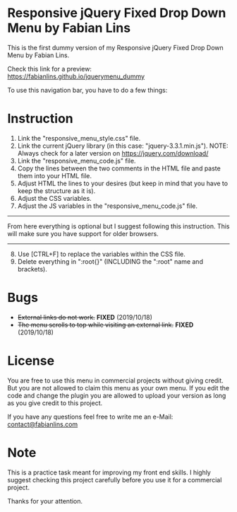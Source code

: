 # Responsive jQuery Fixed Drop Down Menu by Fabian Lins
This is the first dummy version of my Responsive jQuery Fixed Drop Down Menu by Fabian Lins.

Check this link for a preview:
https://fabianlins.github.io/jquerymenu_dummy

To use this navigation bar, you have to do a few things:

# Instruction
1. Link the "responsive_menu_style.css" file.
2. Link the current jQuery library (in this case: "jquery-3.3.1.min.js").
  NOTE: Always check for a later version on https://jquery.com/download/
3. Link the "responsive_menu_code.js" file.
4. Copy the lines between the two comments in the HTML file and paste them into your HTML file.
5. Adjust HTML the lines to your desires (but keep in mind that you have to keep the structure as it is).
6. Adjust the CSS variables.
7. Adjust the JS variables in the "responsive_menu_code.js" file.
_______________________
  From here everything is optional but I suggest following this instruction.
  This will make sure you have support for older browsers.
_______________________  
8. Use [CTRL+F] to replace the variables within the CSS file.
9. Delete everything in ":root{}" (INCLUDING the ":root" name and brackets).

# Bugs
- ~~External links do not work.~~ **FIXED** (2019/10/18)
- ~~The menu scrolls to top while visiting an external link.~~ **FIXED** (2019/10/18)

# License
You are free to use this menu in commercial projects without giving credit.
But you are not allowed to claim this menu as your own menu.
If you edit the code and change the plugin you are allowed to upload your version as long as you give credit to this project.

If you have any questions feel free to write me an e-Mail:
contact@fabianlins.com

# Note
This is a practice task meant for improving my front end skills. I highly suggest checking this project carefully before you use it for a commercial project.

Thanks for your attention.

